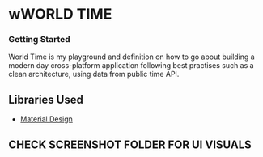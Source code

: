 # wWORLD TIME

### Getting Started 

World Time is my playground and definition on how to go about building a modern day cross-platform application following best practises such as a clean architecture, using data from public time API.

## Libraries Used

* [Material Design](https://material.io/develop/android/docs/getting-started/)


## CHECK SCREENSHOT FOLDER FOR UI VISUALS
